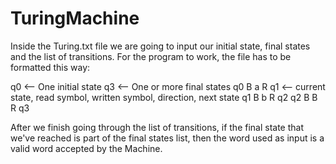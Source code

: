 # TuringMachine

Inside the Turing.txt file we are going to input our initial state, final states and the list of transitions. For the program to work, the file has to be formatted this way:

q0  <-- One initial state
q3  <-- One or more final states
q0 B a R q1  <-- current state, read symbol, written symbol, direction, next state
q1 B b R q2
q2 B B R q3

After we finish going through the list of transitions, if the final state that we've reached is part of the final states list, then the word used as input is a valid word accepted by the Machine.
